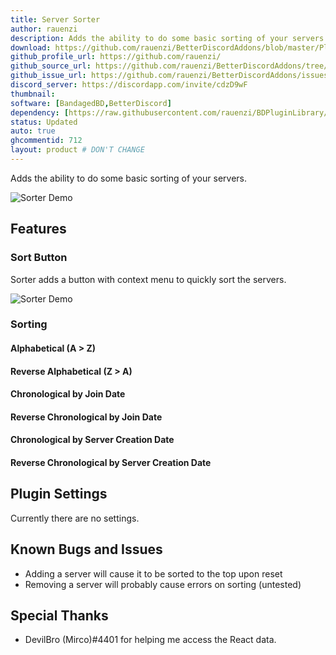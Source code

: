```yaml
---
title: Server Sorter
author: rauenzi
description: Adds the ability to do some basic sorting of your servers.
download: https://github.com/rauenzi/BetterDiscordAddons/blob/master/Plugins/ServerSorter/ServerSorter.plugin.js
github_profile_url: https://github.com/rauenzi/
github_source_url: https://github.com/rauenzi/BetterDiscordAddons/tree/master/Plugins/ServerSorter
github_issue_url: https://github.com/rauenzi/BetterDiscordAddons/issues/
discord_server: https://discordapp.com/invite/cdzD9wF
thumbnail:
software: [BandagedBD,BetterDiscord]
dependency: [https://raw.githubusercontent.com/rauenzi/BDPluginLibrary/master/release/0PluginLibrary.plugin.js]
status: Updated
auto: true
ghcommentid: 712
layout: product # DON'T CHANGE
---
```

Adds the ability to do some basic sorting of your servers.

![Sorter Demo](https://thumbs.gfycat.com/KeenDisastrousBighornedsheep-size_restricted.gif)

## Features

### Sort Button
Sorter adds a button with context menu to quickly sort the servers.

![Sorter Demo](https://i.imgur.com/zVUWQEK.png)

### Sorting

#### Alphabetical (A > Z)

#### Reverse Alphabetical (Z > A)

#### Chronological by Join Date

#### Reverse Chronological by Join Date

#### Chronological by Server Creation Date

#### Reverse Chronological by Server Creation Date

## Plugin Settings

Currently there are no settings. 

## Known Bugs and Issues
 - Adding a server will cause it to be sorted to the top upon reset
 - Removing a server will probably cause errors on sorting (untested)

## Special Thanks
 - DevilBro (Mirco)#4401 for helping me access the React data.